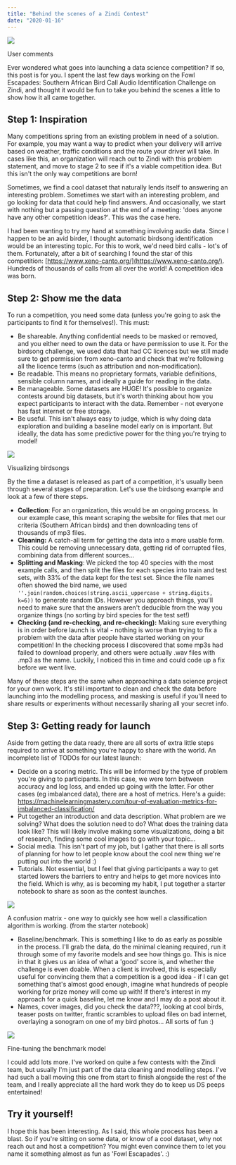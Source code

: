 ```yaml
---
title: "Behind the scenes of a Zindi Contest"
date: "2020-01-16"
---
```


![](https://datasciencecastnethome.files.wordpress.com/2020/01/barbet1_sonogram.jpg?w=1024)

User comments

Ever wondered what goes into launching a data science competition? If so, this post is for you. I spent the last few days working on the Fowl Escapades: Southern African Bird Call Audio Identification Challenge on Zindi, and thought it would be fun to take you behind the scenes a little to show how it all came together.

## Step 1: Inspiration

Many competitions spring from an existing problem in need of a solution. For example, you may want a way to predict when your delivery will arrive based on weather, traffic conditions and the route your driver will take. In cases like this, an organization will reach out to Zindi with this problem statement, and move to stage 2 to see if it's a viable competition idea. But this isn't the only way competitions are born!

Sometimes, we find a cool dataset that naturally lends itself to answering an interesting problem. Sometimes we start with an interesting problem, and go looking for data that could help find answers. And occasionally, we start with nothing but a passing question at the end of a meeting: 'does anyone have any other competition ideas?'. This was the case here.

I had been wanting to try my hand at something involving audio data. Since I happen to be an avid birder, I thought automatic birdsong identification would be an interesting topic. For this to work, we'd need bird calls - lot's of them. Fortunately, after a bit of searching I found the star of this competition: [https://www.xeno-canto.org/](https://www.xeno-canto.org/). Hundreds of thousands of calls from all over the world! A competition idea was born.

## Step 2: Show me the data

To run a competition, you need some data (unless you're going to ask the participants to find it for themselves!). This must:

- Be shareable. Anything confidential needs to be masked or removed, and you either need to own the data or have permission to use it. For the birdsong challenge, we used data that had CC licences but we still made sure to get permission from xeno-canto and check that we're following all the licence terms (such as attribution and non-modification).
- Be readable. This means no proprietary formats, variable definitions, sensible column names, and ideally a guide for reading in the data.
- Be manageable. Some datasets are HUGE! It's possible to organize contests around big datasets, but it's worth thinking about how you expect participants to interact with the data. Remember - not everyone has fast internet or free storage.
- Be useful. This isn't always easy to judge, which is why doing data exploration and building a baseline model early on is important. But ideally, the data has some predictive power for the thing you're trying to model!

![](https://datasciencecastnethome.files.wordpress.com/2020/01/screenshot-from-2020-01-15-14-49-59.png?w=1024)

Visualizing birdsongs

By the time a dataset is released as part of a competition, it's usually been through several stages of preparation. Let's use the birdsong example and look at a few of there steps.

- **Collection**: For an organization, this would be an ongoing process. In our example case, this meant scraping the website for files that met our criteria (Southern African birds) and then downloading tens of thousands of mp3 files.
- **Cleaning:** A catch-all term for getting the data into a more usable form. This could be removing unnecessary data, getting rid of corrupted files, combining data from different sources...
- **Splitting and Masking**: We picked the top 40 species with the most example calls, and then split the files for each species into train and test sets, with 33% of the data kept for the test set. Since the file names often showed the bird name, we used `''.join(random.choices(string.ascii_uppercase + string.digits, k=6))` to generate random IDs. However you approach things, you'll need to make sure that the answers aren't deducible from the way you organize things (no sorting by bird species for the test set!)
- **Checking** **(and re-checking, and re-checking):** Making sure everything is in order before launch is vital - nothing is worse than trying to fix a problem with the data after people have started working on your competition! In the checking process I discovered that some mp3s had failed to download properly, and others were actually .wav files with .mp3 as the name. Luckily, I noticed this in time and could code up a fix before we went live.

Many of these steps are the same when approaching a data science project for your own work. It's still important to clean and check the data before launching into the modelling process, and masking is useful if you'll need to share results or experiments without necessarily sharing all your secret info.

## Step 3: Getting ready for launch

Aside from getting the data ready, there are all sorts of extra little steps required to arrive at something you're happy to share with the world. An incomplete list of TODOs for our latest launch:

- Decide on a scoring metric. This will be informed by the type of problem you're giving to participants. In this case, we were torn between accuracy and log loss, and ended up going with the latter. For other cases (eg imbalanced data), there are a host of metrics. Here's a guide: https://machinelearningmastery.com/tour-of-evaluation-metrics-for-imbalanced-classification/
- Put together an introduction and data description. What problem are we solving? What does the solution need to do? What does the training data look like? This will likely involve making some visualizations, doing a bit of research, finding some cool images to go with your topic...
- Social media. This isn't part of my job, but I gather that there is all sorts of planning for how to let people know about the cool new thing we're putting out into the world :)
- Tutorials. Not essential, but I feel that giving participants a way to get started lowers the barriers to entry and helps to get more novices into the field. Which is why, as is becoming my habit, I put together a starter notebook to share as soon as the contest launches.

![](https://datasciencecastnethome.files.wordpress.com/2020/01/screenshot-from-2020-01-16-14-08-14.png?w=879)

A confusion matrix - one way to quickly see how well a classification algorithm is working. (from the starter notebook)

- Baseline/benchmark. This is something I like to do as early as possible in the process. I'll grab the data, do the minimal cleaning required, run it through some of my favorite models and see how things go. This is nice in that it gives us an idea of what a 'good' score is, and whether the challenge is even doable. When a client is involved, this is especially useful for convincing them that a competition is a good idea - if I can get something that's almost good enough, imagine what hundreds of people working for prize money will come up with! If there's interest in my approach for a quick baseline, let me know and I may do a post about it.
- Names, cover images, did you check the data???, looking at cool birds, teaser posts on twitter, frantic scrambles to upload files on bad internet, overlaying a sonogram on one of my bird photos... All sorts of fun :)

![](https://datasciencecastnethome.files.wordpress.com/2020/01/screenshot-from-2020-01-16-11-26-21-1.png?w=635)

Fine-tuning the benchmark model

I could add lots more. I've worked on quite a few contests with the Zindi team, but usually I'm just part of the data cleaning and modelling steps. I've had such a ball moving this one from start to finish alongside the rest of the team, and I really appreciate all the hard work they do to keep us DS peeps entertained!

## Try it yourself!

I hope this has been interesting. As I said, this whole process has been a blast. So if you're sitting on some data, or know of a cool dataset, why not reach out and host a competition? You might even convince them to let you name it something almost as fun as 'Fowl Escapades'. :)
